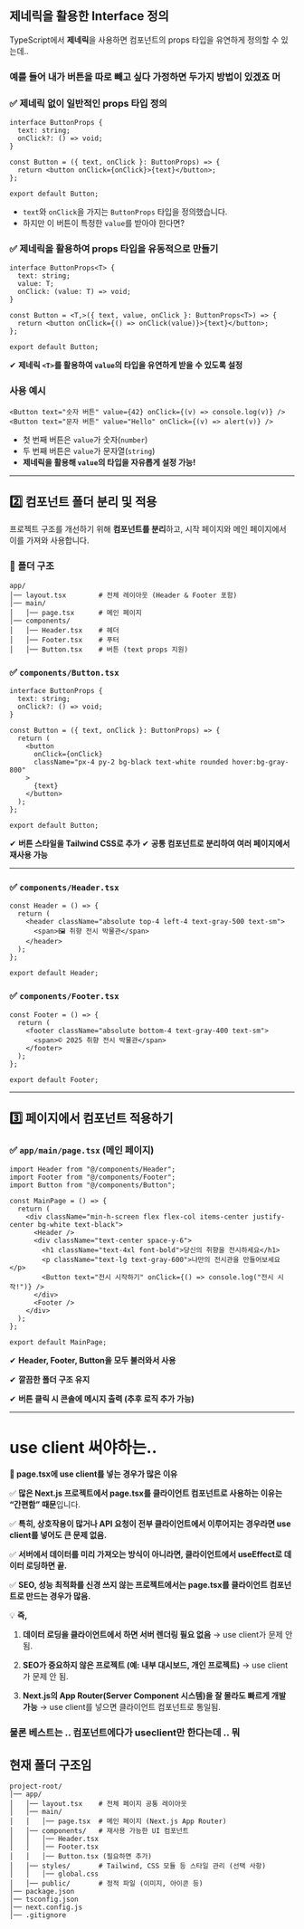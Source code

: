 ## **제네릭을 활용한 Interface 정의**

TypeScript에서 **제네릭**을 사용하면 컴포넌트의 props 타입을 유연하게 정의할 수 있는데..

### 예를 들어 내가 버튼을 따로 빼고 싶다 가정하면 두가지 방법이 있겠죠 머

### ✅ **제네릭 없이 일반적인 props 타입 정의**

```tsx
interface ButtonProps {
  text: string;
  onClick?: () => void;
}

const Button = ({ text, onClick }: ButtonProps) => {
  return <button onClick={onClick}>{text}</button>;
};

export default Button;
```

- `text`와 `onClick`을 가지는 `ButtonProps` 타입을 정의했습니다.
- 하지만 이 버튼이 특정한 `value`를 받아야 한다면?

### ✅ **제네릭을 활용하여 props 타입을 유동적으로 만들기**

```tsx
interface ButtonProps<T> {
  text: string;
  value: T;
  onClick: (value: T) => void;
}

const Button = <T,>({ text, value, onClick }: ButtonProps<T>) => {
  return <button onClick={() => onClick(value)}>{text}</button>;
};

export default Button;
```

✔ **제네릭 `<T>`를 활용하여 `value`의 타입을 유연하게 받을 수 있도록 설정**

### **사용 예시**

```
<Button text="숫자 버튼" value={42} onClick={(v) => console.log(v)} />
<Button text="문자 버튼" value="Hello" onClick={(v) => alert(v)} />
```

- 첫 번째 버튼은 `value`가 숫자(`number`)
- 두 번째 버튼은 `value`가 문자열(`string`)
- **제네릭을 활용해 `value`의 타입을 자유롭게 설정 가능!**

---

## 2️⃣ **컴포넌트 폴더 분리 및 적용**

프로젝트 구조를 개선하기 위해 **컴포넌트를 분리**하고, 시작 페이지와 메인 페이지에서 이를 가져와 사용합니다.

### 📂 **폴더 구조**

```
app/
│── layout.tsx        # 전체 레이아웃 (Header & Footer 포함)
│── main/
│   │── page.tsx      # 메인 페이지
│── components/
│   │── Header.tsx    # 헤더
│   │── Footer.tsx    # 푸터
│   │── Button.tsx    # 버튼 (text props 지원)
```

### ✅ **`components/Button.tsx`**

```tsx
interface ButtonProps {
  text: string;
  onClick?: () => void;
}

const Button = ({ text, onClick }: ButtonProps) => {
  return (
    <button
      onClick={onClick}
      className="px-4 py-2 bg-black text-white rounded hover:bg-gray-800"
    >
      {text}
    </button>
  );
};

export default Button;
```

✔ **버튼 스타일을 Tailwind CSS로 추가** ✔ **공통 컴포넌트로 분리하여 여러 페이지에서 재사용 가능**

---

### ✅ **`components/Header.tsx`**

```tsx
const Header = () => {
  return (
    <header className="absolute top-4 left-4 text-gray-500 text-sm">
      <span>🖼️ 취향 전시 박물관</span>
    </header>
  );
};

export default Header;
```

### ✅ **`components/Footer.tsx`**

```tsx
const Footer = () => {
  return (
    <footer className="absolute bottom-4 text-gray-400 text-sm">
      <span>© 2025 취향 전시 박물관</span>
    </footer>
  );
};

export default Footer;
```

---

## 3️⃣ **페이지에서 컴포넌트 적용하기**

### ✅ **`app/main/page.tsx` (메인 페이지)**

```
import Header from "@/components/Header";
import Footer from "@/components/Footer";
import Button from "@/components/Button";

const MainPage = () => {
  return (
    <div className="min-h-screen flex flex-col items-center justify-center bg-white text-black">
      <Header />
      <div className="text-center space-y-6">
        <h1 className="text-4xl font-bold">당신의 취향을 전시하세요</h1>
        <p className="text-lg text-gray-600">나만의 전시관을 만들어보세요</p>
        <Button text="전시 시작하기" onClick={() => console.log("전시 시작!")} />
      </div>
      <Footer />
    </div>
  );
};

export default MainPage;
```

✔ **Header, Footer, Button을 모두 불러와서 사용**

✔ **깔끔한 폴더 구조 유지**

✔ **버튼 클릭 시 콘솔에 메시지 출력 (추후 로직 추가 가능)**

---

# use client 써야하는..

**🚨 page.tsx에 use client를 넣는 경우가 많은 이유**

✅ **많은 Next.js 프로젝트에서 page.tsx를 클라이언트 컴포넌트로 사용하는 이유는 “간편함” 때문**입니다.

✅ **특히, 상호작용이 많거나 API 요청이 전부 클라이언트에서 이루어지는 경우라면 use client를 넣어도 큰 문제 없음.**

✅ **서버에서 데이터를 미리 가져오는 방식이 아니라면, 클라이언트에서 useEffect로 데이터 로딩하면 끝.**

✅ **SEO, 성능 최적화를 신경 쓰지 않는 프로젝트에서는 page.tsx를 클라이언트 컴포넌트로 만드는 경우가 많음.**

💡 **즉,**

1. **데이터 로딩을 클라이언트에서 하면 서버 렌더링 필요 없음** → use client가 문제 안 됨.

2. **SEO가 중요하지 않은 프로젝트 (예: 내부 대시보드, 개인 프로젝트)** → use client가 문제 안 됨.

3. **Next.js의 App Router(Server Component 시스템)을 잘 몰라도 빠르게 개발 가능** → use client를 넣으면 클라이언트 컴포넌트로 통일됨.

### 물론 베스트는 .. 컴포넌트에다가 useclient만 한다는데 .. 뭐

## 현재 폴더 구조임

```tsx
project-root/
│── app/
│   │── layout.tsx    # 전체 페이지 공통 레이아웃
│   │── main/
│   │   │── page.tsx  # 메인 페이지 (Next.js App Router)
│   │── components/   # 재사용 가능한 UI 컴포넌트
│   │   │── Header.tsx
│   │   │── Footer.tsx
│   │   │── Button.tsx (필요하면 추가)
│   │── styles/       # Tailwind, CSS 모듈 등 스타일 관리 (선택 사항)
│   │   │── global.css
│   │── public/       # 정적 파일 (이미지, 아이콘 등)
│── package.json
│── tsconfig.json
│── next.config.js
│── .gitignore
```
